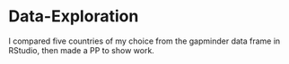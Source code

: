 # Data-Exploration
 I compared five countries of my choice from the gapminder data frame in RStudio, then made a PP to show work.
